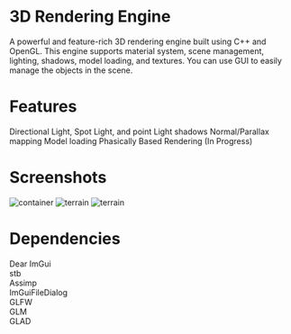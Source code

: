 # 3D Rendering Engine
A powerful and feature-rich 3D rendering engine built using C++ and OpenGL. This engine supports material system, scene management, lighting, shadows, model loading, and textures.
You can use GUI to easily manage the objects in the scene.

# Features
Directional Light, Spot Light, and point Light shadows 
Normal/Parallax mapping 
Model loading 
Phasically Based Rendering (In Progress) 

# Screenshots
![container](images/container.png)
![terrain](images/terrrain1.png)
![terrain](images/terrain2.png)

# Dependencies
Dear ImGui  
stb  
Assimp  
ImGuiFileDialog  
GLFW  
GLM  
GLAD  
